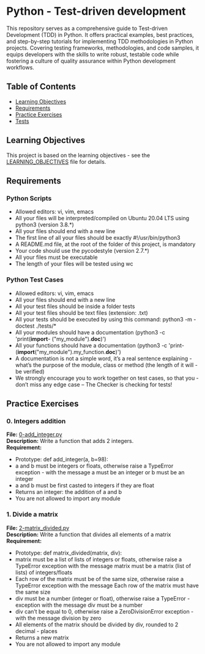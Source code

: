# Python - Test-driven development

This repository serves as a comprehensive guide to Test-driven Development (TDD) in Python. It offers practical examples, best practices, and step-by-step tutorials for implementing TDD methodologies in Python projects. Covering testing frameworks, methodologies, and code samples, it equips developers with the skills to write robust, testable code while fostering a culture of quality assurance within Python development workflows.

## Table of Contents

- [Learning Objectives](#learning-objectives)
- [Requirements](#requirements)
- [Practice Exercises](#practice-exercises)
- [Tests](#tests)

## Learning Objectives

This project is based on the learning objectives - see the [LEARNING_OBJECTIVES](https://github.com/Goaty-yagi/holbertonschool-higher_level_programming/blob/main/python-more_data_structures/LEANING_OBJECTIVES.md) file for details.

## Requirements

### Python Scripts

- Allowed editors: vi, vim, emacs
- All your files will be interpreted/compiled on Ubuntu 20.04 LTS using python3 (version 3.8.\*)
- All your files should end with a new line
- The first line of all your files should be exactly #!/usr/bin/python3
- A README.md file, at the root of the folder of this project, is mandatory
- Your code should use the pycodestyle (version 2.7.\*)
- All your files must be executable
- The length of your files will be tested using wc

### Python Test Cases

- Allowed editors: vi, vim, emacs
- All your files should end with a new line
- All your test files should be inside a folder tests
- All your test files should be text files (extension: .txt)
- All your tests should be executed by using this command: python3 -m - doctest ./tests/\*
- All your modules should have a documentation (python3 -c 'print(**import**- ("my_module").**doc**)')
- All your functions should have a documentation (python3 -c 'print- (**import**("my_module").my_function.**doc**)')
- A documentation is not a simple word, it’s a real sentence explaining - what’s the purpose of the module, class or method (the length of it will - be verified)
- We strongly encourage you to work together on test cases, so that you - don’t miss any edge case – The Checker is checking for tests!

## Practice Exercises

### 0. Integers addition

**File:** [0-add_integer.py](https://github.com/Goaty-yagi/holbertonschool-higher_level_programming/blob/main/python-test_driven_development/0-add_integer.py)<br>
**Description:** Write a function that adds 2 integers.<br>
**Requirement:** <br>

- Prototype: def add_integer(a, b=98):
- a and b must be integers or floats, otherwise raise a TypeError exception - with the message a must be an integer or b must be an integer
- a and b must be first casted to integers if they are float
- Returns an integer: the addition of a and b
- You are not allowed to import any module

### 1. Divide a matrix

**File:** [2-matrix_divided.py](https://github.com/Goaty-yagi/holbertonschool-higher_level_programming/blob/main/python-test_driven_development/2-matrix_divided.py)<br>
**Description:** Write a function that divides all elements of a matrix<br>
**Requirement:** <br>

- Prototype: def matrix_divided(matrix, div):
- matrix must be a list of lists of integers or floats, otherwise raise a TypeError exception with the message matrix must be a matrix (list of lists) of integers/floats
- Each row of the matrix must be of the same size, otherwise raise a TypeError exception with the message Each row of the matrix must have the same size
- div must be a number (integer or float), otherwise raise a TypeError - exception with the message div must be a number
- div can’t be equal to 0, otherwise raise a ZeroDivisionError exception - with the message division by zero
- All elements of the matrix should be divided by div, rounded to 2 decimal - places
- Returns a new matrix
- You are not allowed to import any module
